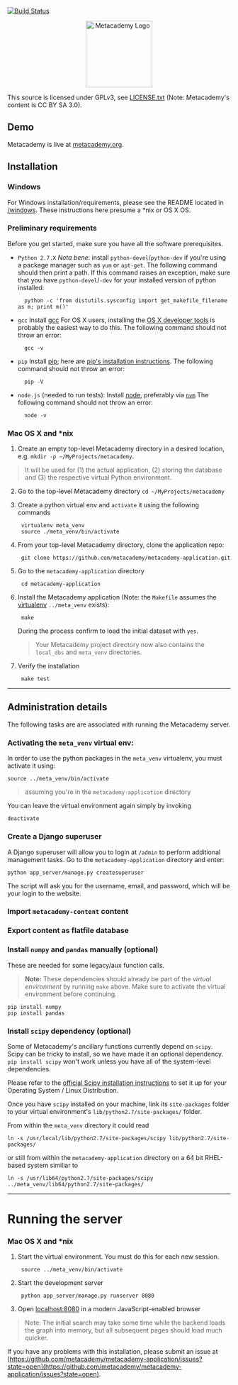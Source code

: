 [![Build Status](https://travis-ci.org/metacademy/metacademy-application.svg?branch=master)](https://travis-ci.org/metacademy/metacademy-application)

<p align="center">
<img src="http://obphio.us/media/images/meta-logo.png" alt="Metacademy Logo" height="150px"/>
</p>

This source is licensed under GPLv3, see [LICENSE.txt](LICENSE.txt) (Note: Metacademy's content is CC BY SA 3.0).

## Demo

Metacademy is live at [metacademy.org](http://www.metacademy.org). 

## Installation

### Windows
For Windows installation/requirements, please see the README located in [/windows](/windows). These instructions here presume a *nix or OS X OS.


### Preliminary requirements

Before you get started, make sure you have all the software prerequisites.

* `Python 2.7.X` *Nota bene*: install `python-devel`/`python-dev` if you're using a package manager such as `yum` or `apt-get`. The following command should then print a path. If this command raises an exception, make sure that you have `python-devel`/`-dev` for your installed version of python installed:

        python -c 'from distutils.sysconfig import get_makefile_filename as m; print m()'

* `gcc` Install [gcc](http://gcc.gnu.org) For OS X users, installing the [OS X developer tools](https://developer.apple.com/technologies/tools/) is probably the easiest way to do this. The following command should not throw an error:

        gcc -v

* `pip` Install [pip](http://www.pip-installer.org/en/latest/); here are [pip's installation instructions](http://www.pip-installer.org/en/latest/installing.html). The following command should not throw an error:

        pip -V

* `node.js` (needed to run tests): Install [node](http://nodejs.org/), preferably via [`nvm`](https://github.com/creationix/nvm) The following command should not throw an error:

        node -v



### Mac OS X and *nix

1. Create an empty top-level Metacademy directory in a desired location, e.g. `mkdir -p ~/MyProjects/metacademy`.

> It will be used for (1) the actual application, (2) storing the database and (3) the respective virtual Python environment.

2. Go to the top-level Metacademy directory `cd ~/MyProjects/metacademy`
3. Create a python virtual env and `activate` it using the following commands

        virtualenv meta_venv
        source ./meta_venv/bin/activate

4. From your top-level Metacademy directory, clone the application repo:

        git clone https://github.com/metacademy/metacademy-application.git

5. Go to the `metacademy-application` directory

        cd metacademy-application

6. Install the Metacademy application (Note: the `Makefile` assumes the [virtualenv](http://www.virtualenv.org/en/latest/) `../meta_venv` exists):

        make

    During the process confirm to load the initial dataset with `yes`.

    > Your Metacademy project directory now also contains the `local_dbs` and `meta_venv` directories.

7. Verify the installation

        make test

---





## Administration details

The following tasks are are associated with running the Metacademy server.

### Activating the `meta_venv` virtual env:

In order to use the python packages in the `meta_venv` virtualenv, you must activate it using:

    source ../meta_venv/bin/activate

> assuming you're in the `metacademy-application` directory 

You can leave the virtual environment again simply by invoking

    deactivate


### Create a Django superuser

A Django superuser will allow you to login at `/admin` to perform additional management tasks.
Go to the `metacademy-application` directory and enter:

    python app_server/manage.py createsuperuser

The script will ask you for the username, email, and password,
which will be your login to the website.


### Import `metacademy-content` content


### Export content as flatfile database




### Install `numpy` and `pandas` manually (optional)

These are needed for some legacy/aux function calls.

> **Note:** These dependencies should already be part of the *virtual environment* by running `make` above. Make sure to activate the virtual environment before continuing.

    pip install numpy
    pip install pandas


### Install `scipy` dependency (optional)

Some of Metacademy's ancillary functions currently depend on `scipy`. Scipy can be tricky to install, so we have made it an optional dependency. `pip install scipy` won't work unless you have all of the system-level dependencies.

Please refer to the [official Scipy installation instructions](http://www.scipy.org/install.html) to set it up for your Operating System / Linux Distribution.

Once you have `scipy` installed on your machine, link its `site-packages` folder to your virtual environment's `lib/python2.7/site-packages/` folder.

From within the `meta_venv` directory it could read

    ln -s /usr/local/lib/python2.7/site-packages/scipy lib/python2.7/site-packages/

or still from within the `metacademy-application` directory on a 64 bit RHEL-based system similiar to

    ln -s /usr/lib64/python2.7/site-packages/scipy ../meta_venv/lib64/python2.7/site-packages/

---






# Running the server 

### Mac OS X and *nix

1. Start the virtual environment. You must do this for each new session.

        source ../meta_venv/bin/activate

2. Start the development server

        python app_server/manage.py runserver 8080

3. Open [localhost:8080](http://localhost:8080) in a modern JavaScript-enabled browser

> Note: The initial search may take some time while the backend loads the graph into memory, but all subsequent pages should load much quicker.

If you have any problems with this installation, please submit an issue at [https://github.com/metacademy/metacademy-application/issues?state=open](https://github.com/metacademy/metacademy-application/issues?state=open).


